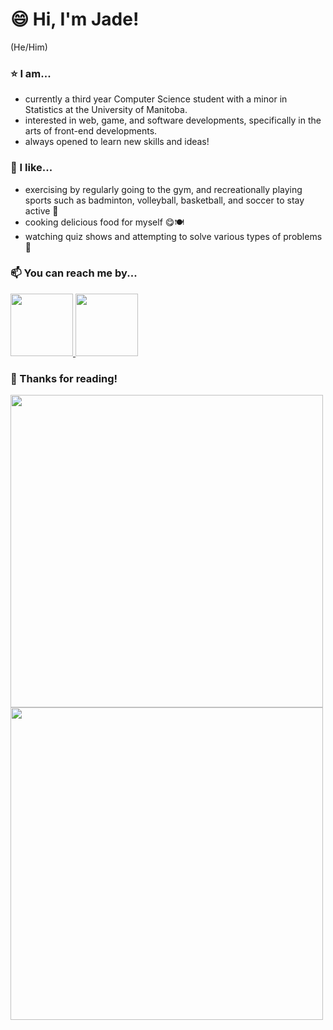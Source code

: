 # 😄 Hi, I'm Jade!
(He/Him)

### ⭐ I am...
- currently a third year Computer Science student with a minor in Statistics at the University of Manitoba.
- interested in web, game, and software developments, specifically in the arts of front-end developments.
- always opened to learn new skills and ideas!

### 👊 I like...
- exercising by regularly going to the gym, and recreationally playing sports such as badminton, volleyball, basketball, and soccer to stay active 💪
- cooking delicious food for myself 😋🍽️
- watching quiz shows and attempting to solve various types of problems 🤔

### 📫 You can reach me by...
<a href = "https://www.linkedin.com/in/leejs7"><img src = "https://github.com/JSLee-24/JSLee-24/assets/131495939/53edf51f-9275-49a5-9fb3-31d9bdf546a5" width = "100" height = "100">
</a>
<a href = "leej18@myumanitoba.ca"><img src = "https://github.com/JSLee-24/JSLee-24/assets/131495939/6221fa42-5999-40cc-8079-75bfbc86564c" width = "100" height = "100"></a>

### 🤪 Thanks for reading!
<img src = "https://github.com/JSLee-24/JSLee-24/assets/131495939/ac146612-1975-45db-b3da-917631cda03e" width = "500" height = "500">
<img src = "https://github.com/JSLee-24/JSLee-24/assets/131495939/cde66592-6298-4b1a-aac7-68405c429c2c" width = "500" height = "500">
